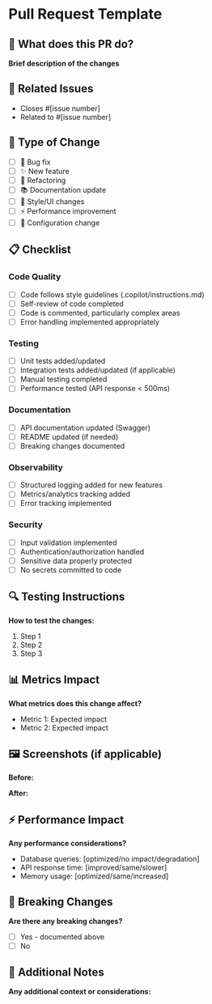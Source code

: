 # Pull Request Template

## 🎯 What does this PR do?
**Brief description of the changes**

## 🔗 Related Issues
- Closes #[issue number]
- Related to #[issue number]

## 🧪 Type of Change
- [ ] 🐛 Bug fix
- [ ] ✨ New feature
- [ ] 🔄 Refactoring
- [ ] 📚 Documentation update
- [ ] 🎨 Style/UI changes
- [ ] ⚡ Performance improvement
- [ ] 🔧 Configuration change

## 📋 Checklist
### Code Quality
- [ ] Code follows style guidelines (.copilot/instructions.md)
- [ ] Self-review of code completed
- [ ] Code is commented, particularly complex areas
- [ ] Error handling implemented appropriately

### Testing
- [ ] Unit tests added/updated
- [ ] Integration tests added/updated (if applicable)
- [ ] Manual testing completed
- [ ] Performance tested (API response < 500ms)

### Documentation
- [ ] API documentation updated (Swagger)
- [ ] README updated (if needed)
- [ ] Breaking changes documented

### Observability
- [ ] Structured logging added for new features
- [ ] Metrics/analytics tracking added
- [ ] Error tracking implemented

### Security
- [ ] Input validation implemented
- [ ] Authentication/authorization handled
- [ ] Sensitive data properly protected
- [ ] No secrets committed to code

## 🔍 Testing Instructions
**How to test the changes:**
1. Step 1
2. Step 2
3. Step 3

## 📊 Metrics Impact
**What metrics does this change affect?**
- Metric 1: Expected impact
- Metric 2: Expected impact

## 🖼️ Screenshots (if applicable)
**Before:**
<!-- Add screenshot -->

**After:**
<!-- Add screenshot -->

## ⚡ Performance Impact
**Any performance considerations?**
- Database queries: [optimized/no impact/degradation]
- API response time: [improved/same/slower]
- Memory usage: [optimized/same/increased]

## 🚨 Breaking Changes
**Are there any breaking changes?**
- [ ] Yes - documented above
- [ ] No

## 📝 Additional Notes
**Any additional context or considerations:**